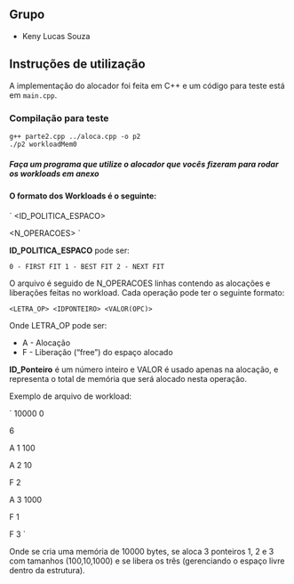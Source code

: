 ## Grupo
- Keny Lucas Souza 

## Instruções de utilização
A implementação do alocador foi feita em C++ e um código para teste está em `main.cpp`.

### Compilação para teste
```shell
g++ parte2.cpp ../aloca.cpp -o p2
./p2 workloadMem0
```

##### Faça um programa que utilize o alocador que vocês fizeram para rodar os workloads em anexo #####

#### O formato dos Workloads é o seguinte: ####
`
<TAMANHO DA MEMORIA> <ID_POLITICA_ESPACO>

<N_OPERACOES>
`

__ID_POLITICA_ESPACO__ pode ser:

`
0 - FIRST FIT
1 - BEST FIT
2 - NEXT FIT
`

O arquivo é seguido de N_OPERACOES linhas contendo as alocações e liberações feitas no workload. Cada operação pode ter o seguinte formato:

`
<LETRA_OP> <IDPONTEIRO> <VALOR(OPC)>
`

Onde LETRA_OP pode ser:

* A - Alocação
* F - Liberação (“free”) do espaço alocado

__ID_Ponteiro__ é um número inteiro e VALOR é usado apenas na alocação, e representa o total de memória que será alocado nesta operação.

Exemplo de arquivo de workload:

`
10000 0

6

A 1 100

A 2 10

F 2

A 3 1000

F 1

F 3
`

Onde se cria uma memória de 10000 bytes, se aloca 3 ponteiros 1, 2 e 3 com tamanhos (100,10,1000) e se libera os três (gerenciando o espaço livre dentro da estrutura).
